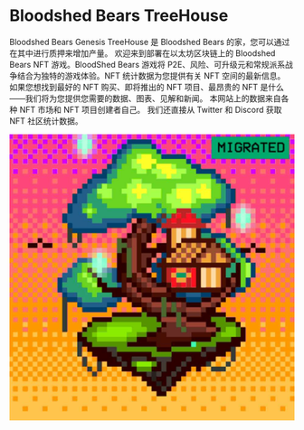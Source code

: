# Bloodshed Bears TreeHouse

Bloodshed Bears Genesis TreeHouse 是 Bloodshed Bears 的家，您可以通过在其中进行质押来增加产量。 欢迎来到部署在以太坊区块链上的 Bloodshed Bears NFT 游戏。BloodShed Bears 游戏将 P2E、风险、可升级元和常规派系战争结合为独特的游戏体验。NFT 统计数据为您提供有关 NFT 空间的最新信息。 如果您想找到最好的 NFT 购买、即将推出的 NFT 项目、最昂贵的 NFT 是什么——我们将为您提供您需要的数据、图表、见解和新闻。
本网站上的数据来自各种 NFT 市场和 NFT 项目创建者自己。 我们还直接从 Twitter 和 Discord 获取 NFT 社区统计数据。

![nft](1662147836457.jpg)
